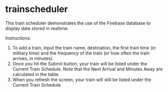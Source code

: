 # trainscheduler

This train scheduler demonstrates the use of the Firebase database to display data stored in realtime.

Instructions:
1.	To add a train, input the train name, destination, the first train time (in military time) and the frequency of the train (or how often the train arrives, in minutes).
2.	Once you hit the Submit button, your train will be listed under the Current Train Schedule. Note that the Next Arrival and Minutes Away are calculated in the table.
3.	When you refresh the screen, your train will still be listed under the Current Train Schedule.
